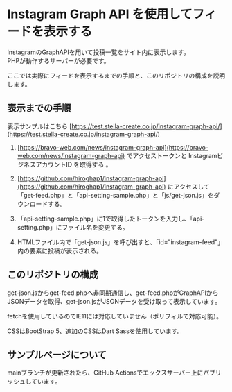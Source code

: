 # Instagram Graph API を使用してフィードを表示する

InstagramのGraphAPIを用いて投稿一覧をサイト内に表示します。  
PHPが動作するサーバーが必要です。

ここでは実際にフィードを表示するまでの手順と、このリポジトリの構成を説明します。

## 表示までの手順

表示サンプルはこちら [https://test.stella-create.co.jp/instagram-graph-api/](https://test.stella-create.co.jp/instagram-graph-api/)

1. [https://bravo-web.com/news/instagram-graph-api](https://bravo-web.com/news/instagram-graph-api) でアクセストークンと
InstagramビジネスアカウントID を取得する 。

2. [https://github.com/hiroghap1/instagram-graph-api](https://github.com/hiroghap1/instagram-graph-api) にアクセスして「get-feed.php」と「api-setting-sample.php」と「js/get-json.js」をダウンロードする。

3. 「api-setting-sample.php」に1で取得したトークンを入力し、「api-setting.php」にファイル名を変更する。

4. HTMLファイル内で「get-json.js」を呼び出すと、「id="instagram-feed"」内の要素に投稿が表示される。

## このリポジトリの構成

get-json.jsからget-feed.phpへ非同期通信し、get-feed.phpがGraphAPIからJSONデータを取得、get-json.jsがJSONデータを受け取って表示しています。

fetchを使用しているのでIE11には対応していません（ポリフィルで対応可能）。

CSSはBootStrap 5、追加のCSSはDart Sassを使用しています。

## サンプルページについて

mainブランチが更新されたら、GitHub Actionsでエックスサーバー上にパブリッシュしています。
